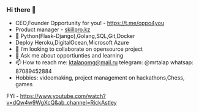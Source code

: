 ### Hi there 👋
- CEO,Founder Opportunity for you! - https://t.me/oppo4you
- Product manager - [skillpro.kz](https://www.skillpro.kz/)
- 🌱 Python(Flask-Django),Golang,SQL,Git,Docker
- Deploy Heroku,DigitalOcean,Microsoft Azure
- 👯 I’m looking to collaborate on opensource project
- 💬 Ask me about opportiunties and learning
- 📫 How to reach me: ktalapomg@mail.ru telegram: @mrtalap  whatsap: 87089452884
- Hobbies: videomaking, project management on hackathons,Chess, games

FYI - https://www.youtube.com/watch?v=dQw4w9WgXcQ&ab_channel=RickAstley

